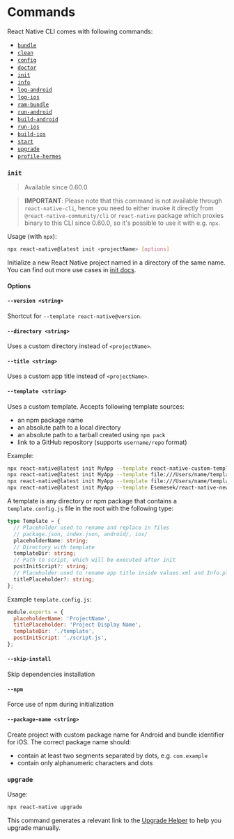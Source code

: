 # Commands

React Native CLI comes with following commands:

- [`bundle`](https://github.com/facebook/react-native/tree/main/packages/community-cli-plugin#bundle)
- [`clean`](/packages/cli-clean/README.md#clean)
- [`config`](/packages/cli-config/README.md#config)
- [`doctor`](/packages/cli-doctor/README.md#doctor)
- [`init`](#init)
- [`info`](/packages/cli-doctor/README.md#info)
- [`log-android`](/packages/cli-platform-android/README.md#log-android)
- [`log-ios`](/packages/cli-platform-ios/README.md#log-ios)
- [`ram-bundle`](https://github.com/facebook/react-native/tree/main/packages/community-cli-plugin#ram-bundle)
- [`run-android`](/packages/cli-platform-android/README.md#run-android)
- [`build-android`](/packages/cli-platform-android/README.md#build-android)
- [`run-ios`](/packages/cli-platform-ios/README.md#run-ios)
- [`build-ios`](/packages/cli-platform-ios/README.md#build-ios)
- [`start`](https://github.com/facebook/react-native/tree/main/packages/community-cli-plugin#start)
- [`upgrade`](#upgrade)
- [`profile-hermes`](/packages/cli-hermes/README.md#profile-hermes)

### `init`

> Available since 0.60.0

> **IMPORTANT**: Please note that this command is not available through `react-native-cli`, hence you need to either invoke it directly from `@react-native-community/cli` or `react-native` package which proxies binary to this CLI since 0.60.0, so it's possible to use it with e.g. `npx`.

Usage (with `npx`):

```sh
npx react-native@latest init <projectName> [options]
```

Initialize a new React Native project named <projectName> in a directory of the same name. You can find out more use cases in [init docs](./init.md).

#### Options

#### `--version <string>`

Shortcut for `--template react-native@version`.

#### `--directory <string>`

Uses a custom directory instead of `<projectName>`.

#### `--title <string>`

Uses a custom app title instead of `<projectName>`.

#### `--template <string>`

Uses a custom template. Accepts following template sources:

- an npm package name
- an absolute path to a local directory
- an absolute path to a tarball created using `npm pack`
- link to a GitHub repository (supports `username/repo` format)

Example:

```sh
npx react-native@latest init MyApp --template react-native-custom-template
npx react-native@latest init MyApp --template file:///Users/name/template-path
npx react-native@latest init MyApp --template file:///Users/name/template-name-1.0.0.tgz
npx react-native@latest init MyApp --template Esemesek/react-native-new-template
```

A template is any directory or npm package that contains a `template.config.js` file in the root with the following type:

```ts
type Template = {
  // Placeholder used to rename and replace in files
  // package.json, index.json, android/, ios/
  placeholderName: string;
  // Directory with template
  templateDir: string;
  // Path to script, which will be executed after init
  postInitScript?: string;
  // Placeholder used to rename app title inside values.xml and Info.plist
  titlePlaceholder?: string;
};
```

Example `template.config.js`:

```js
module.exports = {
  placeholderName: 'ProjectName',
  titlePlaceholder: 'Project Display Name',
  templateDir: './template',
  postInitScript: './script.js',
};
```

#### `--skip-install`

Skip dependencies installation

#### `--npm`

Force use of npm during initialization

#### `--package-name <string>`

Create project with custom package name for Android and bundle identifier for iOS. The correct package name should:

- contain at least two segments separated by dots, e.g. `com.example`
- contain only alphanumeric characters and dots

### `upgrade`

Usage:

```sh
npx react-native upgrade
```

This command generates a relevant link to the [Upgrade Helper](https://react-native-community.github.io/upgrade-helper/) to help you upgrade manually.
